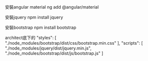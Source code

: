 安裝angular material
ng add @angular/material

安裝jquery
npm install jquery

安裝bootstrap
npm install bootstrap

architect底下的
"styles": [
  "./node_modules/bootstrap/dist/css/bootstrap.min.css"
],
"scripts": [
  "./node_modules/jquery/dist/jquery.min.js",
  "./node_modules/bootstrap/dist/js/bootstrap.js"
]